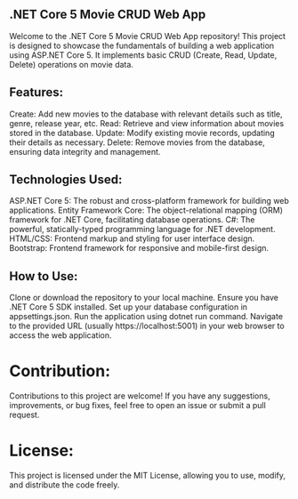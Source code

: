 ## .NET Core 5 Movie CRUD Web App
Welcome to the .NET Core 5 Movie CRUD Web App repository! This project is designed to showcase the fundamentals of building a web application using ASP.NET Core 5. It implements basic CRUD (Create, Read, Update, Delete) operations on movie data.

## Features:
Create: Add new movies to the database with relevant details such as title, genre, release year, etc.
Read: Retrieve and view information about movies stored in the database.
Update: Modify existing movie records, updating their details as necessary.
Delete: Remove movies from the database, ensuring data integrity and management.

## Technologies Used:
ASP.NET Core 5: The robust and cross-platform framework for building web applications.
Entity Framework Core: The object-relational mapping (ORM) framework for .NET Core, facilitating database operations.
C#: The powerful, statically-typed programming language for .NET development.
HTML/CSS: Frontend markup and styling for user interface design.
Bootstrap: Frontend framework for responsive and mobile-first design.

## How to Use:
Clone or download the repository to your local machine.
Ensure you have .NET Core 5 SDK installed.
Set up your database configuration in appsettings.json.
Run the application using dotnet run command.
Navigate to the provided URL (usually https://localhost:5001) in your web browser to access the web application.

# Contribution:
Contributions to this project are welcome! If you have any suggestions, improvements, or bug fixes, feel free to open an issue or submit a pull request.

# License:
This project is licensed under the MIT License, allowing you to use, modify, and distribute the code freely.
